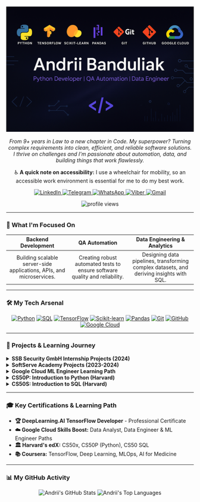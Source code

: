 <!-- HEADER BANNER -->
<p align="center">
  <img src="https://raw.githubusercontent.com/AndriiBanduliak/AndriiBanduliak/main/header_banner.png" alt="Andrii Banduliak - Python Developer Banner">
</p>



<p align="center">
  <em>From 9+ years in Law to a new chapter in Code. My superpower? Turning complex requirements into clean, efficient, and reliable software solutions.</em>
  <br>
  <em>I thrive on challenges and I'm passionate about automation, data, and building things that work flawlessly.</em>
</p>

<!-- ACCESSIBILITY NOTE -->
<p align="center">
  ♿ <strong>A quick note on accessibility:</strong> I use a wheelchair for mobility, so an accessible work environment is essential for me to do my best work.
</p>

<!-- CONTACTS SECTION -->
<p align="center">
  <a href="https://www.linkedin.com/in/andrii-banduliak/">
    <img src="https://img.shields.io/badge/LinkedIn-0077B5?style=for-the-badge&logo=linkedin&logoColor=white" alt="LinkedIn"/>
  </a>
  <a href="https://t.me/attorneyaba_227">
    <img src="https://img.shields.io/badge/Telegram-2CA5E0?style=for-the-badge&logo=telegram&logoColor=white" alt="Telegram"/>
  </a>
  <a href="https://wa.me/4916091441767">
    <img src="https://img.shields.io/badge/WhatsApp-25D366?style=for-the-badge&logo=whatsapp&logoColor=white" alt="WhatsApp"/>
  </a>
  <a href="viber://chat?number=%2B4916091441767">
    <img src="https://img.shields.io/badge/Viber-7360F2?style=for-the-badge&logo=viber&logoColor=white" alt="Viber"/>
  </a>
  <a href="mailto:aobanduliak@gmail.com">
    <img src="https://img.shields.io/badge/Gmail-D14836?style=for-the-badge&logo=gmail&logoColor=white" alt="Gmail"/>
  </a>
</p>

<!-- PROFILE VIEWS COUNTER -->
<p align="center">
  <img src="https://komarev.com/ghpvc/?username=AndriiBanduliak&style=flat-square&color=blue" alt="profile views"/>
</p>

---

### 🚀 What I'm Focused On

| Backend Development | QA Automation | Data Engineering & Analytics |
| :---: | :---: | :---: |
| Building scalable server-side applications, APIs, and microservices. | Creating robust automated tests to ensure software quality and reliability. | Designing data pipelines, transforming complex datasets, and deriving insights with SQL. |

---

### 🛠️ My Tech Arsenal

<p align="center">
  <!-- Languages -->
  <a href="#"><img alt="Python" src="https://img.shields.io/badge/Python-3776AB?style=for-the-badge&logo=python&logoColor=white"/></a>
  <a href="#"><img alt="SQL" src="https://img.shields.io/badge/SQL-4479A1?style=for-the-badge&logo=postgresql&logoColor=white"/></a>
  <!-- Frameworks & Libraries -->
  <a href="#"><img alt="TensorFlow" src="https://img.shields.io/badge/TensorFlow-FF6F00?style=for-the-badge&logo=tensorflow&logoColor=white"/></a>
  <a href="#"><img alt="Scikit-learn" src="https://img.shields.io/badge/scikit--learn-F7931E?style=for-the-badge&logo=scikit-learn&logoColor=white"/></a>
  <a href="#"><img alt="Pandas" src="https://img.shields.io/badge/Pandas-150458?style=for-the-badge&logo=pandas&logoColor=white"/></a>
  <!-- Tools & Platforms -->
  <a href="#"><img alt="Git" src="https://img.shields.io/badge/Git-F05032?style=for-the-badge&logo=git&logoColor=white"/></a>
  <a href="#"><img alt="GitHub" src="https://img.shields.io/badge/GitHub-181717?style=for-the-badge&logo=github&logoColor=white"/></a>
  <a href="#"><img alt="Google Cloud" src="https://img.shields.io/badge/Google_Cloud-4285F4?style=for-the-badge&logo=google-cloud&logoColor=white"/></a>
</p>

---

### 📂 Projects & Learning Journey

<details>
<summary><strong>SSB Security GmbH Internship Projects (2024)</strong></summary>
<br>
A collection of projects in Python, Shell, and JavaScript developed during my internship. Includes bots, games, monitoring tools, and analytical solutions.
<p>
  <strong>`Python`</strong> <strong>`Shell`</strong> <strong>`JavaScript`</strong> <strong>`Bots`</strong> <strong>`Analytics`</strong>
</p>
<a href="https://github.com/AndriiBanduliak/SSB_GMbH_practice"><strong>➡️ View Repository</strong></a>
<br><br>
</details>

<details>
<summary><strong>SoftServe Academy Projects (2023-2024)</strong></summary>
<br>
A collection of practical projects completed during my studies at SoftServe IT Academy.
<p>
  <strong>`Learning Journey`</strong> <strong>`Python`</strong>
</p>
<a href="https://github.com/AndriiBanduliak/Softseve_2023-2024"><strong>➡️ View Repository</strong></a>
<br><br>
</details>

<details>
<summary><strong>Google Cloud ML Engineer Learning Path</strong></summary>
<br>
Personal notes, code, and hands-on labs from completing the Google Cloud Machine Learning Engineer learning path.
<p>
  <strong>`Google Cloud`</strong> <strong>`Machine Learning`</strong> <strong>`MLOps`</strong>
</p>
<a href="https://github.com/AndriiBanduliak/GoogleCloud_Machine-Learning-Engineer-Learning-Path"><strong>➡️ View Repository</strong></a>
<br><br>
</details>

<details>
<summary><strong>CS50P: Introduction to Python (Harvard)</strong></summary>
<br>
All my solutions and projects for Harvard's legendary CS50 Python course.
<p>
  <strong>`Python`</strong> <strong>`Algorithms`</strong> <strong>`CS50`</strong>
</p>
<a href="https://github.com/AndriiBanduliak/CS50PYTHON_2023"><strong>➡️ View Repository</strong></a>
<br><br>
</details>

<details>
<summary><strong>CS50S: Introduction to SQL (Harvard)</strong></summary>
<br>
SQL exercises, database schemas, and small demos from Harvard's CS50 SQL track.
<p>
  <strong>`SQL`</strong> <strong>`Database`</strong> <strong>`CS50`</strong>
</p>
<a href="https://github.com/AndriiBanduliak/cs50SQL2023"><strong>➡️ View Repository</strong></a>
<br><br>
</details>

---

### 🎓 Key Certifications & Learning Path

- **🏆 DeepLearning.AI TensorFlow Developer** - Professional Certificate
- **☁️ Google Cloud Skills Boost:** Data Analyst, Data Engineer & ML Engineer Paths
- **🏛️ Harvard's edX:** CS50x, CS50P (Python), CS50 SQL
- **📚 Coursera:** TensorFlow, Deep Learning, MLOps, AI for Medicine

---

### 📊 My GitHub Activity

<p align="center">
  <img src="https://github-readme-stats.vercel.app/api?username=AndriiBanduliak&show_icons=true&theme=dracula&hide_border=true&count_private=true" alt="Andrii's GitHub Stats"/>
  <img src="https://github-readme-stats.vercel.app/api/top-langs/?username=AndriiBanduliak&layout=compact&theme=dracula&hide_border=true" alt="Andrii's Top Languages"/>
</p>
